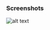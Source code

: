 ### Screenshots

![alt text](https://github.com/andreiseverin/WeaponMod-guns-backup/blob/main/Plugins/wpn_blockas/BlockAS%20-%20like%20shotgun.png?raw=true)
